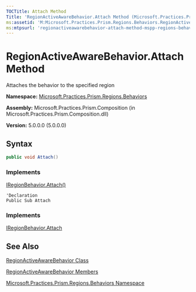 ```yaml
---
TOCTitle: Attach Method
Title: 'RegionActiveAwareBehavior.Attach Method (Microsoft.Practices.Prism.Regions.Behaviors)'
ms:assetid: 'M:Microsoft.Practices.Prism.Regions.Behaviors.RegionActiveAwareBehavior.Attach'
ms:mtpsurl: 'regionactiveawarebehavior-attach-method-mspp-regions-behaviors.md'
---
```


# RegionActiveAwareBehavior.Attach Method

Attaches the behavior to the specified region

**Namespace:** [Microsoft.Practices.Prism.Regions.Behaviors](/patterns-practices/reference/mspp-regions-behaviors-namespace)

**Assembly:** Microsoft.Practices.Prism.Composition (in Microsoft.Practices.Prism.Composition.dll)

**Version:** 5.0.0.0 (5.0.0.0)

## Syntax
```C#
public void Attach()
```

### Implements

[IRegionBehavior.Attach()](/patterns-practices/reference/iregionbehavior-attach-method-mspp-regions)

```VB
'Declaration
Public Sub Attach
```

### Implements

[IRegionBehavior.Attach](/patterns-practices/reference/iregionbehavior-attach-method-mspp-regions)

## See Also

[RegionActiveAwareBehavior Class](/patterns-practices/reference/regionactiveawarebehavior-class-mspp-regions-behaviors)

[RegionActiveAwareBehavior Members](/patterns-practices/reference/regionactiveawarebehavior-members-mspp-regions-behaviors)

[Microsoft.Practices.Prism.Regions.Behaviors Namespace](/patterns-practices/reference/mspp-regions-behaviors-namespace)
